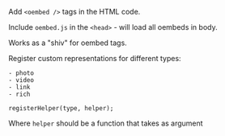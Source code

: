 Add `<oembed />` tags in the HTML code.

Include `oembed.js` in the `<head>` - will load all oembeds in
body.

Works as a "shiv" for oembed tags.

Register custom representations for different types:

	- photo
	- video
	- link
	- rich

```
registerHelper(type, helper);
```

Where `helper` should be a function that takes as argument


